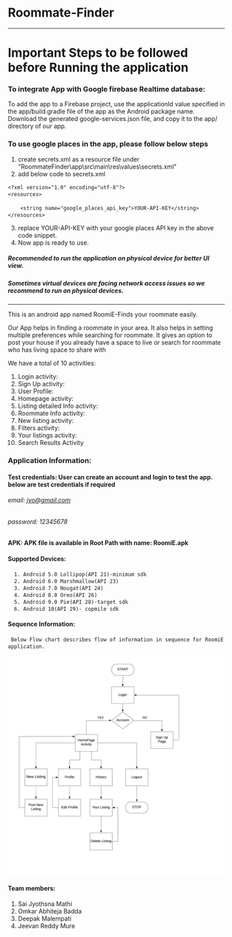 # Roommate-Finder
-----------------------------------------------------------------------------------------------------------------------------------
# Important Steps to be followed before Running the application

### To integrate App with Google firebase Realtime database:
To add the app to a Firebase project, use the applicationId value specified in the app/build.gradle file of the app as the Android package name. Download the generated google-services.json file, and copy it to the app/ directory of our app.

### To use google places in the app, please follow below steps
1. create secrets.xml as a resource file under "RoommateFinder\app\src\main\res\values\secrets.xml"
2. add below code to secrets.xml

```
<?xml version="1.0" encoding="utf-8"?>
<resources>

    <string name="google_places_api_key">YOUR-API-KEY</string>
</resources>
```
3. replace YOUR-API-KEY with your google places API key in the above code snippet.
4. Now app is ready to use.

##### Recommended to run the application on physical device for better UI view.
##### Sometimes virtual devices are facing network access issues so we recommend to run on physical devices.

----------------------------------------------------------------------------------------------------------------------------------
This is an android app named RoomiE-Finds your roommate easily.

Our App helps in finding a roommate in your area. It also helps in setting multiple preferences while searching for roommate. It gives an option to post your house if you already have a space to live or search for roommate who has living space to share with


We have a total of 10 activities:
1.	Login activity: 
2.	Sign Up activity: 
3.	User Profile: 
4.	Homepage activity:
5.	Listing detailed Info activity: 
6.	Roommate Info activity:
7.	New listing activity: 
8.	Filters activity: 
9.	Your listings activity: 
10. Search Results Activity

### Application Information:

  #### Test credentials: User can create an account and login to test the app. below are test credentials if required
  ###### email: jyo@gmail.com
  ###### password: 12345678
  
  #### APK: APK file is available in Root Path with name: RoomiE.apk
  
  #### Supported Devices:
      1. Android 5.0 Lollipop(API 21)-minimum sdk
      2. Android 6.0 Marshmallow(API 23) 
      3. Android 7.0 Nougat(API 24)  
      4. Android 8.0 Oreo(API 26)
      5. Android 9.0 Pie(API 28)-target sdk  
      6. Android 10(API 29)- copmile sdk  

  #### Sequence Information:
     Below Flow chart describes flow of information in sequence for RoomiE application.


![image](flowchart.jpeg)


#### Team members: 
1.	Sai Jyothsna Mathi
2.	Omkar Abhiteja Badda
3.	Deepak Malempati
4.	Jeevan Reddy Mure

